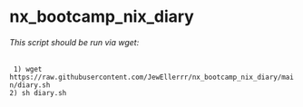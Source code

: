 # nx_bootcamp_nix_diary

###### This script should be run via wget:
``` 1) wget https://raw.githubusercontent.com/JewEllerrr/nx_bootcamp_nix_diary/main/diary.sh```  
``` 2) sh diary.sh ```
